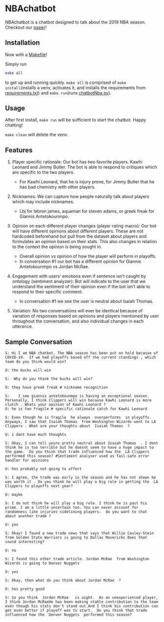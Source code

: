 # NBAchatbot

NBAchatbot is a chatbot designed to talk about the 2019 NBA season. Checkout our [paper](final_paper.pdf)!

## Installation

Now with a [Makefile](Makefile)! 

Simply run 
```bash
make all
```
to get up and running quickly. `make all` is comprised of `make install`(installs a venv, activates it, and installs the requirements from [requirements.txt](requirements.txt)) and `make run`(runs [chatbotNba.py](chatbotNba.py)).

## Usage

After first install, `make run` will be sufficient to start the chatbot. Happy chatting!

`make clean` will delete the venv.

## Features

1. Player specific rationale: Our bot has two favorite players. Kawhi Leonard and Jimmy Butler. The bot is able to respond to critiques which are specific to the two players. 
   * For Kawhi Leonard, that he is injury prone, for Jimmy Butler that he has bad chemistry with other players.
        
2. Nicknames: We can capture how people naturally talk about players which may include nicknames.  
   * Lbj for lebron james, aquaman for steven adams, or greek freak for Giannis Antetokounmpo.

3. Opinion on each different player changes (player rating macro): Our bot will have different opinions about different players. These are not hardcoded beforehand but pull from the dataset about players and formulates an opinion based on their stats. This also changes in relation to the context the opinion is being sought in.
   * Overall opinion vs opinion of how the player will perform in playoffs. 
   * In conversation #1 our bot has a different opinion for Giannis Antetokounmpo vs Jordan McRae.

4. Engagement with users’ emotions even if sentence isn’t caught by ontology (sentiment analyzer): Bot will indicate to the user that we understand the sentiment of their opinion even if the bot isn’t able to respond to their specific comment. 
   * In conversation #1 we see the user is neutral about Isaiah Thomas.

5. Variation: No two conversations will ever be identical because of variation of responses based on opinions and players mentioned by user throughout the conversation, and also individual changes in each utterance.

## Sample Conversation

```
S: Hi I am NBA chatbot. The NBA season has been put on hold because of COVID-19.  If we had playoffs based off the current standings , which team do you think would win?

U: the bucks will win

S:  Why do you think the bucks will win?

U: they have greek freak # nickname recognition

S:    I see giannis antetokounmpo is having an exceptional season. Personally, I think Clippers will win because Kawhi Leonard is more clutch . Whats your opinion of Kawhi Leonard ?
U: he is too fragile # specific rationale catch for Kawhi Leonard

S: Even though he is fragile  he always  overperforms  in playoffs. Anyways, I saw that Isaiah Thomas  from Washington Wizards went to LA Clippers . What are your thoughts about  Isaiah Thomas  ?

U: i dont have much thoughts

S: Okay, I can tell youre pretty neutral about Isaiah Thomas  . I dont think he is too terrible but he doesnt seem to have a huge impact to the game.  Do you think that trade influenced how the  LA Clippers  performed this season? #Sentiment analyser used as fail-safe error handler for opinions

U: hes probably not going to affect

S: I agree, the trade was early in the season and he has not shown he was worth it . Do you think he will play a big role in getting the  LA Clippers to playoffs next year?

U: maybe

S: I do not think he will play a big role. I think he is past his prime. I am a little uncertain too. You can never account for randomness like injuries sidelining players.  do you want to chat about another trade ?

U: yes

S: Okay! I found a new trade news that says that Willie Cauley-Stein  from Golden State Warriors is going to Dallas Mavericks Does that sound interesting?

U: no

S: I found this other trade article. Jordan McRae  from Washington Wizards is going to Denver Nuggets

U: yes

S: Okay, then what do you think about Jordan McRae  ?

U: hes pretty good

S: So you think  Jordan McRae   is aight.  As an unexperienced player, I think Jordan McRaeHe has been making stable contribution to the team even though his stats don't stand out.And I think his contribution can get even better if playoff was to start.  Do you think that trade influenced how the  Denver Nuggets  performed this season? 
```

